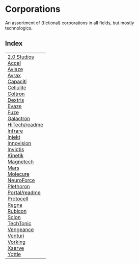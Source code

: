 # Corporations

An assortment of (fictional) corporations in all fields, but mostly technologics.


## Index

<table>
  <td>
    <a href="2.0 Studios.md"> 2.0 Studios </a> <br>
    <a href="Accel.md"> Accel </a> <br>
    <a href="Aviaze.md"> Aviaze </a> <br>
    <a href="Avrax.md"> Avrax </a> <br>
    <a href="Capaciti.md"> Capaciti </a> <br>
    <a href="Cellulite.md"> Cellulite </a> <br>
    <a href="Coltron.md"> Coltron </a> <br>
    <a href="Dextris.md"> Dextris </a> <br>
    <a href="Evaze.md"> Evaze </a> <br>
    <a href="Fuze.md"> Fuze </a> <br>
    <a href="Galactron.md"> Galactron </a> <br>
    <a href="HiTech/readme.md"> HiTech/readme </a> <br>
    <a href="Infrare.md"> Infrare </a> <br>
    <a href="Injekt.md"> Injekt </a> <br>
    <a href="Innovision.md"> Innovision </a> <br>
    <a href="Invictis.md"> Invictis </a> <br>
    <a href="Kinetik.md"> Kinetik </a> <br>
    <a href="Magnetech.md"> Magnetech </a> <br>
    <a href="Mars.md"> Mars </a> <br>
    <a href="Molecure.md"> Molecure </a> <br>
    <a href="NeuroForce.md"> NeuroForce </a> <br>
    <a href="Plethoron.md"> Plethoron </a> <br>
    <a href="Portal/readme.md"> Portal/readme </a> <br>
    <a href="Protocell.md"> Protocell </a> <br>
    <a href="Regna.md"> Regna </a> <br>
    <a href="Rubicon.md"> Rubicon </a> <br>
    <a href="Scion.md"> Scion </a> <br>
    <a href="TechTonic.md"> TechTonic </a> <br>
    <a href="Vengeance.md"> Vengeance </a> <br>
    <a href="Venturi.md"> Venturi </a> <br>
    <a href="Vorking.md"> Vorking </a> <br>
    <a href="Xserve.md"> Xserve </a> <br>
    <a href="Yottle.md"> Yottle </a>
  </td>
</table>
